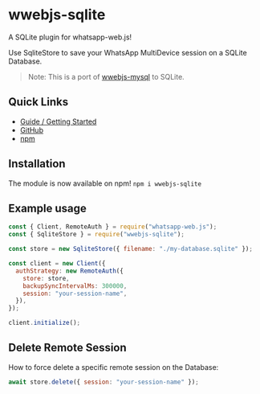 # wwebjs-sqlite

A SQLite plugin for whatsapp-web.js!

Use SqliteStore to save your WhatsApp MultiDevice session on a SQLite Database.

>Note: This is a port of [wwebjs-mysql](https://github.com/paulvl/wwebjs-mysql) to SQLite.

## Quick Links

- [Guide / Getting Started](https://wwebjs.dev/guide/creating-your-bot/authentication.html#remoteauth-strategy)
- [GitHub](https://github.com/eugabrielsilva/wwebjs-sqlite)
- [npm](https://www.npmjs.com/package/wwebjs-sqlite)

## Installation

The module is now available on npm! `npm i wwebjs-sqlite`

## Example usage

```js
const { Client, RemoteAuth } = require("whatsapp-web.js");
const { SqliteStore } = require("wwebjs-sqlite");

const store = new SqliteStore({ filename: "./my-database.sqlite" });

const client = new Client({
  authStrategy: new RemoteAuth({
    store: store,
    backupSyncIntervalMs: 300000,
    session: "your-session-name",
  }),
});

client.initialize();
```

## Delete Remote Session

How to force delete a specific remote session on the Database:

```js
await store.delete({ session: "your-session-name" });
```
